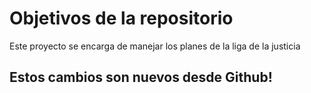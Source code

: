 # Objetivos de la repositorio

Este proyecto se encarga de manejar los planes de la liga de la justicia

## Estos cambios son nuevos desde Github!
